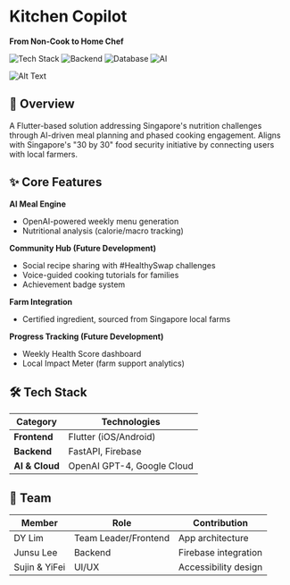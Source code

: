 # Kitchen Copilot  
**From Non-Cook to Home Chef**  

![Tech Stack](https://img.shields.io/badge/Flutter-02569B?style=flat&logo=flutter) ![Backend](https://img.shields.io/badge/FastAPI-009688?style=flat&logo=fastapi) ![Database](https://img.shields.io/badge/Firebase-FFCA28?style=flat&logo=firebase) ![AI](https://img.shields.io/badge/OpenAI-412991?style=flat&logo=openai)

![Alt Text]([https://example.com/my-image.png](https://raw.githubusercontent.com/Lionel-Lim/Singapore-Pho-Gallery/refs/heads/main/Main.png))

## 🍳 Overview  
A Flutter-based solution addressing Singapore's nutrition challenges through AI-driven meal planning and phased cooking engagement. Aligns with Singapore's "30 by 30" food security initiative by connecting users with local farmers.

## ✨ Core Features  
**AI Meal Engine**  
- OpenAI-powered weekly menu generation  
- Nutritional analysis (calorie/macro tracking)  

**Community Hub (Future Development)**  
- Social recipe sharing with #HealthySwap challenges  
- Voice-guided cooking tutorials for families  
- Achievement badge system  

**Farm Integration**  
- Certified ingredient, sourced from Singapore local farms  

**Progress Tracking (Future Development)**  
- Weekly Health Score dashboard  
- Local Impact Meter (farm support analytics)  

## 🛠️ Tech Stack  
| Category       | Technologies                          |
|----------------|---------------------------------------|
| **Frontend**   | Flutter (iOS/Android)                 |
| **Backend**    | FastAPI, Firebase                     |
| **AI & Cloud** | OpenAI GPT-4, Google Cloud            |

## 👥 Team  
| Member       | Role                  | Contribution              |
|--------------|-----------------------|--------------------------|
| DY Lim       | Team Leader/Frontend  | App architecture         |
| Junsu Lee    | Backend               | Firebase integration     |
| Sujin & YiFei| UI/UX                 | Accessibility design     |
